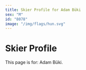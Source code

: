 ```yaml
---
title: Skier Profile for Adam Büki
sex: "M"
id: "8078"
image: "/img/flags/hun.svg" 
---
```


# Skier Profile

This page is for: Adam Büki.
    